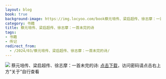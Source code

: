 ```yaml
---
layout: blog
book: true
background-image: https://img.locyoo.com/book蔡元培传、梁启超传、徐志摩：一首未完的诗.jpg
category: 书籍
title: 蔡元培传、梁启超传、徐志摩：一首未完的诗
tags:
- 书籍
- 传记
redirect_from:
  - /2024/03/蔡元培传、梁启超传、徐志摩：一首未完的诗/
---
```

![](https://img.locyoo.com/book蔡元培传、梁启超传、徐志摩：一首未完的诗.jpg)
蔡元培传、梁启超传、徐志摩：一首未完的诗: <a name = "ref1" href="https://url18.ctfile.com/f/50983618-1418306303-589c06?p=3619">点击下载</a>，访问密码请点击右上方“关于”自行查看